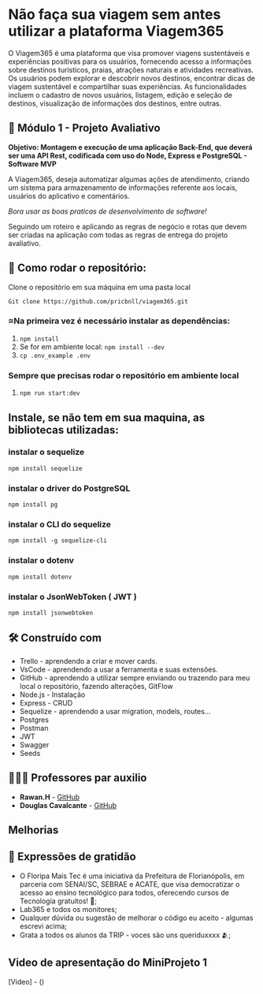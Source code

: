 # Não faça sua viagem sem antes utilizar a plataforma Viagem365


  O Viagem365 é uma plataforma que visa promover viagens sustentáveis e experiências positivas para os usuários, fornecendo acesso a informações sobre destinos turísticos, praias, atrações naturais e atividades recreativas. Os usuários podem explorar e descobrir novos destinos, encontrar dicas de viagem sustentável e compartilhar suas experiências. As funcionalidades incluem o cadastro de novos usuários, listagem, edição e seleção de destinos, visualização de informações dos destinos, entre outras. 
  
  
## 🏦 Módulo 1 - Projeto Avaliativo

**Objetivo: Montagem e execução de uma aplicação Back-End, que deverá ser uma API Rest, codificada com uso do Node, Express e PostgreSQL - Software MVP**

A Viagem365, deseja automatizar algumas ações de atendimento, criando um sistema para armazenamento de informações referente aos locais, usuários do aplicativo e comentários.

  *Bora usar as boas praticas de desenvolvimento de software!*


Seguindo um roteiro e aplicando as regras de negócio e rotas que devem ser criadas na aplicação com todas as regras de entrega do projeto avaliativo.


## 🤖 Como rodar o repositório:

Clone o repositório em sua máquina em uma pasta local 

`Git clone https://github.com/pricbnll/viagem365.git`

### ≈Na primeira vez é necessário instalar as dependências:

1. `npm install`
2. Se for em ambiente local: `npm install --dev`
3. `cp .env_example .env`

### Sempre que precisas rodar o repositório em ambiente local

1. `npm run start:dev`

## Instale, se não tem em sua maquina, as bibliotecas utilizadas:

### instalar o sequelize

`npm install sequelize`

### instalar o driver do PostgreSQL

`npm install pg`

### instalar o CLI do sequelize

`npm install -g sequelize-cli`

### instalar o dotenv

`npm install dotenv`

### instalar o JsonWebToken ( JWT )

`npm install jsonwebtoken`



## 🛠️ Construído com

- Trello - aprendendo a criar e mover cards.
- VsCode - aprendendo a usar a ferramenta e suas extensões.
- GitHub - aprendendo a utilizar sempre enviando ou trazendo para meu local o repositório, fazendo alterações, GitFlow
- Node.js - Instalação
- Express - CRUD
- Sequelize - aprendendo a usar migration, models, routes...
- Postgres
- Postman
- JWT
- Swagger
- Seeds 
  

## 🧑🏻‍🏫 Professores par auxilio

* **Rawan.H** - [GitHub](https://github.com/Hawangledt)
* **Douglas Cavalcante** - [GitHub](https://github.com/douglas-cavalcante)


## Melhorias



## 🎁 Expressões de gratidão

* O Floripa Mais Tec é uma iniciativa da Prefeitura de Florianópolis, em parceria com SENAI/SC, SEBRAE e ACATE, que visa democratizar o acesso ao ensino tecnológico para todos, oferecendo cursos de Tecnologia gratuitos!  📢;
* Lab365 e todos os monitores;
* Qualquer dúvida ou sugestão de melhorar o código eu aceito - algumas escrevi acima;
* Grata a todos os alunos da TRIP - voces são uns queriduxxxx 🫂;


## Video de apresentação do MiniProjeto 1

[Video] - ()
